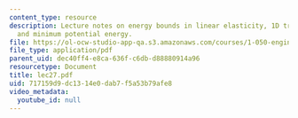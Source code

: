 ```yaml
---
content_type: resource
description: Lecture notes on energy bounds in linear elasticity, 1D truss system,
  and minimum potential energy.
file: https://ol-ocw-studio-app-qa.s3.amazonaws.com/courses/1-050-engineering-mechanics-i-fall-2007/717159d9dc1314e0dab7f5a53b79afe8_lec27.pdf
file_type: application/pdf
parent_uid: dec40ff4-e8ca-636f-c6db-d88880914a96
resourcetype: Document
title: lec27.pdf
uid: 717159d9-dc13-14e0-dab7-f5a53b79afe8
video_metadata:
  youtube_id: null
---
```

